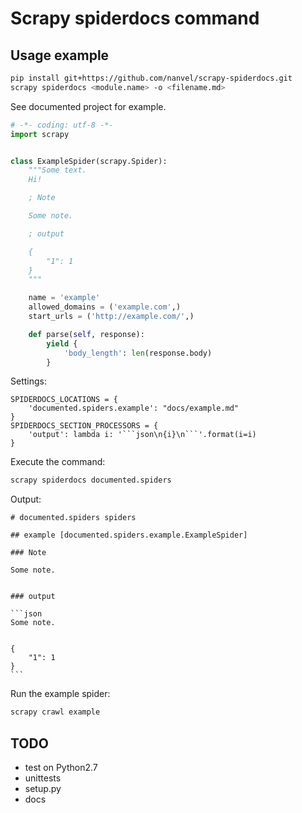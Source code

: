 # Scrapy spiderdocs command

## Usage example

```bash
pip install git+https://github.com/nanvel/scrapy-spiderdocs.git
scrapy spiderdocs <module.name> -o <filename.md> 
```

See documented project for example.

```python
# -*- coding: utf-8 -*-
import scrapy


class ExampleSpider(scrapy.Spider):
    """Some text.
    Hi!

    ; Note

    Some note.

    ; output

    {
        "1": 1
    }
    """

    name = 'example'
    allowed_domains = ('example.com',)
    start_urls = ('http://example.com/',)

    def parse(self, response):
        yield {
            'body_length': len(response.body)
        }
```

Settings:
```
SPIDERDOCS_LOCATIONS = {
    'documented.spiders.example': "docs/example.md"
}
SPIDERDOCS_SECTION_PROCESSORS = {
    'output': lambda i: '```json\n{i}\n```'.format(i=i)
}
```

Execute the command:
```bash
scrapy spiderdocs documented.spiders
```

Output:

    # documented.spiders spiders
    
    ## example [documented.spiders.example.ExampleSpider]
    
    ### Note
    
    Some note.
    
    
    ### output
    
    ```json
    Some note.
    
    
    {
        "1": 1
    }
    ```

Run the example spider:
```bash
scrapy crawl example
```

## TODO

- test on Python2.7
- unittests
- setup.py
- docs
